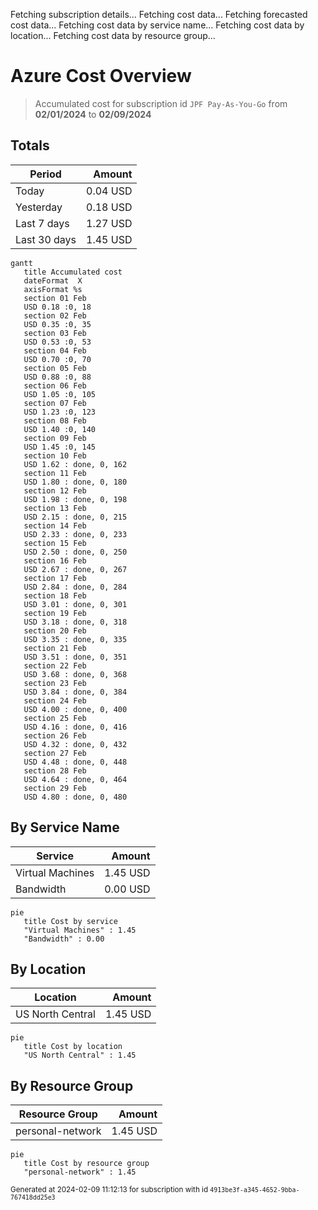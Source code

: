 Fetching subscription details...
Fetching cost data...
Fetching forecasted cost data...
Fetching cost data by service name...
Fetching cost data by location...
Fetching cost data by resource group...
# Azure Cost Overview

> Accumulated cost for subscription id `JPF Pay-As-You-Go` from **02/01/2024** to **02/09/2024**

## Totals

|Period|Amount|
|---|---:|
|Today|0.04 USD|
|Yesterday|0.18 USD|
|Last 7 days|1.27 USD|
|Last 30 days|1.45 USD|

```mermaid
gantt
   title Accumulated cost
   dateFormat  X
   axisFormat %s
   section 01 Feb
   USD 0.18 :0, 18
   section 02 Feb
   USD 0.35 :0, 35
   section 03 Feb
   USD 0.53 :0, 53
   section 04 Feb
   USD 0.70 :0, 70
   section 05 Feb
   USD 0.88 :0, 88
   section 06 Feb
   USD 1.05 :0, 105
   section 07 Feb
   USD 1.23 :0, 123
   section 08 Feb
   USD 1.40 :0, 140
   section 09 Feb
   USD 1.45 :0, 145
   section 10 Feb
   USD 1.62 : done, 0, 162
   section 11 Feb
   USD 1.80 : done, 0, 180
   section 12 Feb
   USD 1.98 : done, 0, 198
   section 13 Feb
   USD 2.15 : done, 0, 215
   section 14 Feb
   USD 2.33 : done, 0, 233
   section 15 Feb
   USD 2.50 : done, 0, 250
   section 16 Feb
   USD 2.67 : done, 0, 267
   section 17 Feb
   USD 2.84 : done, 0, 284
   section 18 Feb
   USD 3.01 : done, 0, 301
   section 19 Feb
   USD 3.18 : done, 0, 318
   section 20 Feb
   USD 3.35 : done, 0, 335
   section 21 Feb
   USD 3.51 : done, 0, 351
   section 22 Feb
   USD 3.68 : done, 0, 368
   section 23 Feb
   USD 3.84 : done, 0, 384
   section 24 Feb
   USD 4.00 : done, 0, 400
   section 25 Feb
   USD 4.16 : done, 0, 416
   section 26 Feb
   USD 4.32 : done, 0, 432
   section 27 Feb
   USD 4.48 : done, 0, 448
   section 28 Feb
   USD 4.64 : done, 0, 464
   section 29 Feb
   USD 4.80 : done, 0, 480
```

## By Service Name

|Service|Amount|
|---|---:|
|Virtual Machines|1.45 USD|
|Bandwidth|0.00 USD|

```mermaid
pie
   title Cost by service
   "Virtual Machines" : 1.45
   "Bandwidth" : 0.00
```

## By Location

|Location|Amount|
|---|---:|
|US North Central|1.45 USD|

```mermaid
pie
   title Cost by location
   "US North Central" : 1.45
```

## By Resource Group

|Resource Group|Amount|
|---|---:|
|personal-network|1.45 USD|

```mermaid
pie
   title Cost by resource group
   "personal-network" : 1.45
```

<sup>Generated at 2024-02-09 11:12:13 for subscription with id `4913be3f-a345-4652-9bba-767418dd25e3`</sup>
